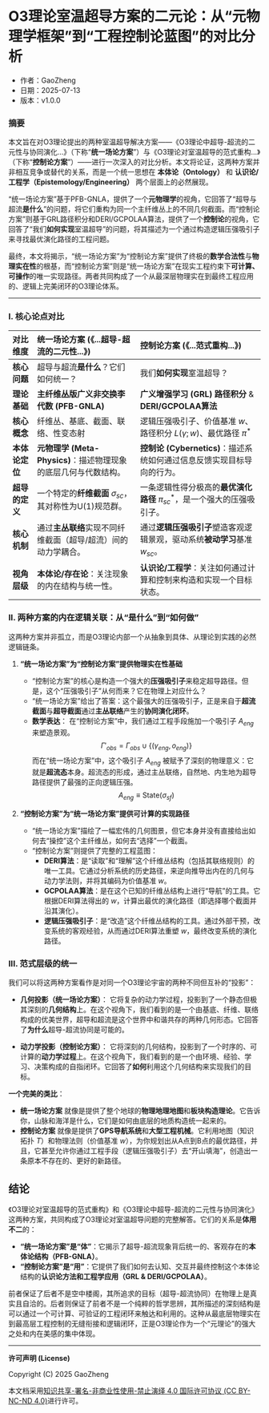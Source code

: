 # **O3理论室温超导方案的二元论：从“元物理学框架”到“工程控制论蓝图”的对比分析**

- 作者：GaoZheng
- 日期：2025-07-13
- 版本：v1.0.0

### 摘要

本文旨在对O3理论提出的两种室温超导解决方案——《O3理论中超导-超流的二元性与协同演化...》（下称“**统一场论方案**”）与《O3理论对室温超导的范式重构...》（下称“**控制论方案**”）——进行一次深入的对比分析。本文将论证，这两种方案并非相互竞争或替代的关系，而是一个统一思想在 **本体论（Ontology）** 和 **认识论/工程学（Epistemology/Engineering）** 两个层面上的必然展现。

“统一场论方案”基于PFB-GNLA，提供了一个**元物理学**的视角，它回答了“超导与超流**是什么**”的问题，将它们重构为同一个主纤维丛上的不同几何截面。而“控制论方案”则基于GRL路径积分和DERI/GCPOLAA算法，提供了一个**控制论**的视角，它回答了“我们**如何实现**室温超导”的问题，将其描述为一个通过构造逻辑压强吸引子来寻找最优演化路径的工程问题。

最终，本文将揭示，“统一场论方案”为“控制论方案”提供了终极的**数学合法性**与**物理实在性**的根基，而“控制论方案”则是“统一场论方案”在现实工程约束下**可计算、可操作**的唯一实现路径。两者共同构成了一个从最深层物理实在到最终工程应用的、逻辑上完美闭环的O3理论体系。

---

### I. 核心论点对比

| 对比维度 | **统一场论方案** (《...超导-超流的二元性...》) | **控制论方案** (《...范式重构...》) |
| :--- | :--- | :--- |
| **核心问题** | 超导与超流**是什么**？它们如何统一？ | 我们**如何实现**室温超导？ |
| **理论基础** | **主纤维丛版广义非交换李代数 (PFB-GNLA)** | **广义增强学习 (GRL) 路径积分** & **DERI/GCPOLAA算法** |
| **核心概念** | 纤维丛、基底、截面、联络、性变态射 | 逻辑压强吸引子、价值基准 $w$、路径积分 $L(\gamma; w)$、最优路径 $\pi^*$ |
| **本体论定位** | **元物理学 (Meta-Physics)**：描述物理现象的底层几何与代数结构。 | **控制论 (Cybernetics)**：描述系统如何通过信息反馈实现目标导向的行为。 |
| **超导的定义** | 一个特定的**纤维截面** $\sigma_{sc}$，其对称性为U(1)规范群。 | 一条逻辑性得分极高的**最优演化路径** $\pi^*_{sc}$，是一个强大的压强吸引子。 |
| **核心机制** | 通过**主丛联络**实现不同纤维截面（超导/超流）间的动力学耦合。 | 通过**逻辑压强吸引子**塑造客观逻辑景观，驱动系统**被动学习**基准 $w_{sc}$。 |
| **视角层级** | **本体论/存在论**：关注现象的内在结构与统一性。 | **认识论/工程学**：关注如何通过计算和控制来构造和实现一个目标状态。 |

### II. 两种方案的内在逻辑关联：从“是什么”到“如何做”

这两种方案并非孤立，而是O3理论内部一个从抽象到具体、从理论到实践的必然逻辑链条。

1.  **“统一场论方案”为“控制论方案”提供物理实在性基础**
    *   “控制论方案”的核心是构造一个强大的**压强吸引子**来稳定超导路径。但是，这个“压强吸引子”从何而来？它在物理上对应什么？
    *   “统一场论方案”给出了答案：这个最强大的压强吸引子，正是来自于**超流截面**与**超导截面**通过**主丛联络**产生的**协同演化闭环**。
    *   **数学表达**：
        在“控制论方案”中，我们通过工程手段施加一个吸引子 $A_{eng}$ 来塑造景观。
        $$ \Gamma'_{obs} = \Gamma_{obs} \cup \{(\gamma_{eng}, o_{eng})\} $$
        而在“统一场论方案”中，这个吸引子 $A_{eng}$ 被赋予了深刻的物理意义：它就是**超流态**本身。超流态的形成，通过主丛联络，自然地、内生地为超导路径提供了最强的正向逻辑压强。
        $$ A_{eng} \equiv \text{State}(\sigma_{sf}) $$

2.  **“控制论方案”为“统一场论方案”提供可计算的实现路径**
    *   “统一场论方案”描绘了一幅宏伟的几何图景，但它本身并没有直接给出如何去“操控”这个主纤维丛，如何去“选择”一个截面。
    *   “控制论方案”则提供了完整的工程蓝图：
        *   **DERI算法**：是“读取”和“理解”这个纤维丛结构（包括其联络规则）的唯一工具。它通过分析系统的历史路径，来逆向推导出内在的几何与动力学法则，并将其编码为价值基准 $w$。
        *   **GCPOLAA算法**：是在这个已知的纤维丛结构上进行“导航”的工具。它根据DERI算法得出的 $w$，计算出最优的演化路径（即选择哪个截面并沿其演化）。
        *   **逻辑压强吸引子**：是“改造”这个纤维丛结构的工具。通过外部干预，改变系统的客观经验，从而通过DERI算法重塑 $w$，最终改变系统的演化路径。

### III. 范式层级的统一

我们可以将这两种方案看作是对同一个O3理论宇宙的两种不同但互补的“投影”：

*   **几何投影（统一场论方案）**：
    它将复杂的动力学过程，投影到了一个静态但极其深刻的**几何结构**上。在这个视角下，我们看到的是一个由基底、纤维、联络构成的优美世界，超导和超流是这个世界中和谐共存的两种几何形态。它回答了**为什么**超导-超流协同是可能的。

*   **动力学投影（控制论方案）**：
    它将深刻的几何结构，投影到了一个时序的、可计算的**动力学过程**上。在这个视角下，我们看到的是一个由环境、经验、学习、决策构成的自指闭环。它回答了**如何**利用这个几何结构来实现我们的目标。

**一个完美的类比**：

*   **统一场论方案** 就像是提供了整个地球的**物理地理地图**和**板块构造理论**。它告诉你，山脉和海洋是什么，它们是如何由底层的地质构造统一起来的。
*   **控制论方案** 就像是提供了**GPS导航系统**和**大型工程机械**。它利用地图（知识拓扑 $T$）和物理法则（价值基准 $w$），为你规划出从A点到B点的最优路径，并且，它甚至允许你通过工程手段（逻辑压强吸引子）去“开山填海”，创造出一条原本不存在的、更好的新路径。

## 结论

《O3理论对室温超导的范式重构》和《O3理论中超导-超流的二元性与协同演化》这两种方案，共同构成了O3理论对室温超导问题的完整解答。它们的关系是**体用不二**的：

*   **“统一场论方案”是“体”**：它揭示了超导-超流现象背后统一的、客观存在的**本体论结构（PFB-GNLA）**。
*   **“控制论方案”是“用”**：它提供了我们如何去认知、交互并最终控制这个本体论结构的**认识论方法和工程学应用（GRL & DERI/GCPOLAA）**。

前者保证了后者不是空中楼阁，其所追求的目标（超导-超流协同）在物理上是真实且自洽的。后者则保证了前者不是一个纯粹的哲学思辨，其所描述的深刻结构是可以通过一个可计算、可验证的工程闭环来触达和利用的。这种从最底层物理实在到最高层工程控制的无缝衔接和逻辑闭环，正是O3理论作为一个“元理论”的强大之处和内在美感的集中体现。

---

**许可声明 (License)**

Copyright (C) 2025 GaoZheng 

本文档采用[知识共享-署名-非商业性使用-禁止演绎 4.0 国际许可协议 (CC BY-NC-ND 4.0)](https://creativecommons.org/licenses/by-nc-nd/4.0/deed.zh-Hans)进行许可。
